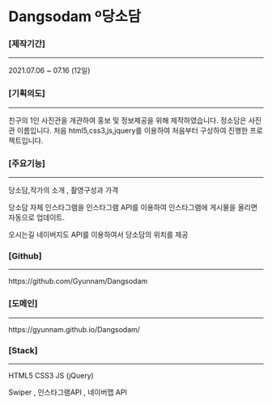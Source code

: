 # Dangsodam º당소담

### [제작기간]

<hr>
2021.07.06 ~ 07.16 (12일)

### [기획의도]

<hr>
친구의 1인 사진관을 개관하여 홍보 및 정보제공을 위해 제작하였습니다.
정소담은 사진관 이름입니다. 처음 html5,css3,js,jquery를 이용하여 처음부터 구상하여 진행한 프로젝트입니다.

### [주요기능]

<hr>
당소담,작가의 소개 , 촬영구성과 가격

당소담 자체 인스타그램을 인스타그램 API를 이용하여 인스타그램에 게시물을 올리면 자동으로 업데이트.

오시는길 네이버지도 API를 이용하여서 당소담의 위치를 제공

### [Github]

<hr>
https://github.com/Gyunnam/Dangsodam

### [도메인]

<hr>
https://gyunnam.github.io/Dangsodam/

### [Stack]

<hr>
HTML5 CSS3 JS (jQuery)

Swiper , 인스타그램API , 네이버맵 API
